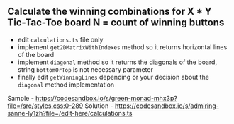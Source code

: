 ## Calculate the winning combinations for  X * Y Tic-Tac-Toe board  N = count of winning buttons
- edit ``calculations.ts`` file only
- implement ``get2DMatrixWithIndexes`` method so it returns horizontal lines of the board
- implement ``diagonal`` method so it returns the diagonals of the board, string ```bottomOrTop``` is not necessary parameter
- finally edit ```getWinningLines``` depending or your decision about the ``diagonal`` method implementation

Sample - https://codesandbox.io/s/green-monad-mhx3p?file=/src/styles.css:0-289
Solution - https://codesandbox.io/s/admiring-sanne-ly1zh?file=/edit-here/calculations.ts
